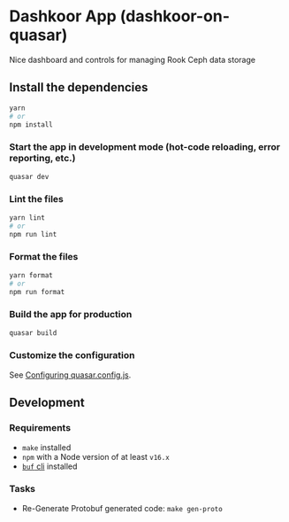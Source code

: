 # Dashkoor App (dashkoor-on-quasar)

Nice dashboard and controls for managing Rook Ceph data storage

## Install the dependencies

```bash
yarn
# or
npm install
```

### Start the app in development mode (hot-code reloading, error reporting, etc.)

```bash
quasar dev
```

### Lint the files

```bash
yarn lint
# or
npm run lint
```

### Format the files

```bash
yarn format
# or
npm run format
```

### Build the app for production

```bash
quasar build
```

### Customize the configuration

See [Configuring quasar.config.js](https://v2.quasar.dev/quasar-cli-vite/quasar-config-js).

## Development

### Requirements

* `make` installed
* `npm` with a Node version of at least `v16.x`
* [`buf` cli](https://buf.build/docs/installation) installed

### Tasks

* Re-Generate Protobuf generated code: `make gen-proto`
